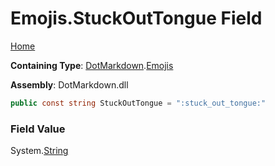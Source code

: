 # Emojis\.StuckOutTongue Field

[Home](../../../README.md)

**Containing Type**: [DotMarkdown](../../README.md)\.[Emojis](../README.md)

**Assembly**: DotMarkdown\.dll

```csharp
public const string StuckOutTongue = ":stuck_out_tongue:"
```

### Field Value

System\.[String](https://docs.microsoft.com/en-us/dotnet/api/system.string)